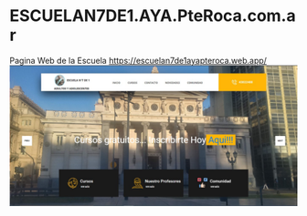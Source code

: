 # ESCUELAN7DE1.AYA.PteRoca.com.ar
Pagina Web de la Escuela 
https://escuelan7de1ayapteroca.web.app/
![../docs/PaginaWeb.jpg](../docs/PaginaWeb.jpg)
